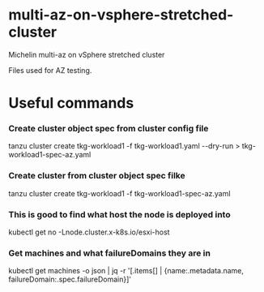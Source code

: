 # multi-az-on-vsphere-stretched-cluster
Michelin multi-az on vSphere stretched cluster

Files used for AZ testing.

# Useful commands

### Create cluster object spec from cluster config file
tanzu cluster create tkg-workload1 -f tkg-workload1.yaml --dry-run > tkg-workload1-spec-az.yaml

### Create cluster from cluster object spec filke
tanzu cluster create tkg-workload1 -f tkg-workload1-spec-az.yaml

### This is good to find what host the node is deployed into
kubectl get no -Lnode.cluster.x-k8s.io/esxi-host

### Get machines and what failureDomains they are in
kubectl get machines -o json | jq -r '[.items[] | {name:.metadata.name, failureDomain:.spec.failureDomain}]'
